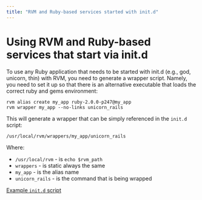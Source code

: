 ```yaml
---
title: "RVM and Ruby-based services started with init.d"
---
```


# Using RVM and Ruby-based services that start via init.d

To use any Ruby application that needs to be started with init.d (e.g., god, unicorn, thin) with
RVM, you need to generate a wrapper script. Namely, you need to set it up so that there is an
alternative executable that loads the correct ruby and gems environment:

    rvm alias create my_app ruby-2.0.0-p247@my_app
    rvm wrapper my_app --no-links unicorn_rails

This will generate a wrapper that can be simply referenced in the `init.d` script:

    /usr/local/rvm/wrappers/my_app/unicorn_rails

Where:

- `/usr/local/rvm` - is `echo $rvm_path`
- `wrappers`       - is static always the same
- `my_app`         - is the alias name
- `unicorn_rails`  - is the command that is being wrapped

[Example `init.d` script](https://github.com/wayneeseguin/rvm/blob/master/contrib/unicorn_init.sh)
